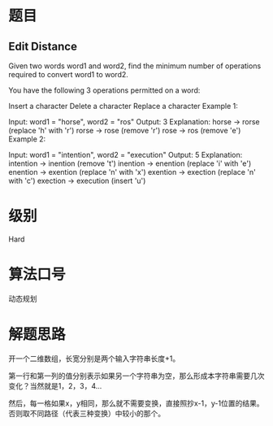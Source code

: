 # 题目
## Edit Distance
Given two words word1 and word2, find the minimum number of operations required to convert word1 to word2.

You have the following 3 operations permitted on a word:

Insert a character
Delete a character
Replace a character
Example 1:

Input: word1 = "horse", word2 = "ros"
Output: 3
Explanation: 
horse -> rorse (replace 'h' with 'r')
rorse -> rose (remove 'r')
rose -> ros (remove 'e')
Example 2:

Input: word1 = "intention", word2 = "execution"
Output: 5
Explanation: 
intention -> inention (remove 't')
inention -> enention (replace 'i' with 'e')
enention -> exention (replace 'n' with 'x')
exention -> exection (replace 'n' with 'c')
exection -> execution (insert 'u')

# 级别 
Hard

# 算法口号
动态规划

# 解题思路
开一个二维数组，长宽分别是两个输入字符串长度+1。

第一行和第一列的值分别表示如果另一个字符串为空，那么形成本字符串需要几次变化？当然就是1，2，3，4...

然后，每一格如果x，y相同，那么就不需要变换，直接照抄x-1，y-1位置的结果。否则取不同路径（代表三种变换）中较小的那个。